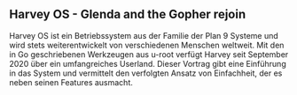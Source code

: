 ## Harvey OS - Glenda and the Gopher rejoin

Harvey OS ist ein Betriebssystem aus der Familie der Plan 9 Systeme und wird
stets weiterentwickelt von verschiedenen Menschen weltweit. Mit den in Go
geschriebenen Werkzeugen aus u-root verfügt Harvey seit September 2020 über ein
umfangreiches Userland. Dieser Vortrag gibt eine Einführung in das System und
vermittelt den verfolgten Ansatz von Einfachheit, der es neben seinen Features
ausmacht.
